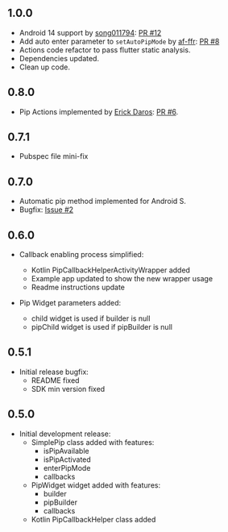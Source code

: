 ## 1.0.0

* Android 14 support by [song011794](https://github.com/song011794): [PR #12](https://github.com/PuntitOwO/simple_pip_mode_flutter/pull/12)
* Add auto enter parameter to `setAutoPipMode` by [af-ffr](https://github.com/af-ffr): [PR #8](https://github.com/PuntitOwO/simple_pip_mode_flutter/pull/8)
* Actions code refactor to pass flutter static analysis.
* Dependencies updated.
* Clean up code.

## 0.8.0

* Pip Actions implemented by [Erick Daros](https://github.com/erickdaros): [PR #6](https://github.com/PuntitOwO/simple_pip_mode_flutter/pull/6).

## 0.7.1

* Pubspec file mini-fix

## 0.7.0

* Automatic pip method implemented for Android S.
* Bugfix: [Issue #2](https://github.com/PuntitOwO/simple_pip_mode_flutter/issues/2)

## 0.6.0

* Callback enabling process simplified:
    * Kotlin PipCallbackHelperActivityWrapper added
    * Example app updated to show the new wrapper usage
    * Readme instructions update
    
* Pip Widget parameters added:
    * child widget is used if builder is null
    * pipChild widget is used if pipBuilder is null

## 0.5.1

* Initial release bugfix:
    * README fixed
    * SDK min version fixed

## 0.5.0

* Initial development release:
    * SimplePip class added with features:
        * isPipAvailable
        * isPipActivated
        * enterPipMode
        * callbacks
    * PipWidget widget added with features:
        * builder
        * pipBuilder
        * callbacks
    * Kotlin PipCallbackHelper class added